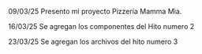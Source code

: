 09/03/25 Presento mi proyecto Pizzería Mamma Mia.

16/03/25 Se agregan los componentes del Hito numero 2

23/03/25 Se agregan los archivos del hito numero 3
